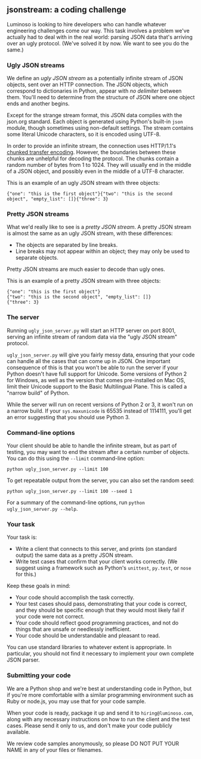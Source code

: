 ## jsonstream: a coding challenge

Luminoso is looking to hire developers who can handle whatever engineering challenges come our way. This task involves a problem we've actually had to deal with in the real world: parsing JSON data that's arriving over an ugly protocol. (We've solved it by now. We want to see you do the same.)


### Ugly JSON streams

We define an *ugly JSON stream* as a potentially infinite stream of JSON objects, sent over an HTTP connection. The JSON objects, which correspond to dictionaries in Python, appear with *no delimiter* between them. You'll need to determine from the structure of JSON where one object ends and another begins.

Except for the strange stream format, this JSON data complies with the json.org standard. Each object is generated using Python's built-in `json` module, though sometimes using non-default settings. The stream contains some literal Unicode characters, so it is encoded using UTF-8.

In order to provide an infinite stream, the connection uses HTTP/1.1's [chunked transfer encoding](http://en.wikipedia.org/wiki/Chunked_transfer_encoding). However, the boundaries between these chunks are unhelpful for decoding the protocol. The chunks contain a random number of bytes from 1 to 1024. They will usually end in the middle of a JSON object, and possibly even in the middle of a UTF-8 character.

This is an example of an ugly JSON stream with three objects:

    {"one": "this is the first object"}{"two": "this is the second object", "empty_list": []}{"three": 3}


### Pretty JSON streams

What we'd really like to see is a *pretty JSON stream*. A pretty JSON stream is almost the same as an ugly JSON stream, with these differences:

- The objects are separated by line breaks.
- Line breaks may not appear within an object; they may only be used to separate objects.

Pretty JSON streams are much easier to decode than ugly ones.

This is an example of a pretty JSON stream with three objects:

    {"one": "this is the first object"}
    {"two": "this is the second object", "empty_list": []}
    {"three": 3}


### The server

Running `ugly_json_server.py` will start an HTTP server on port 8001, serving an infinite stream of random data via the "ugly JSON stream" protocol.

`ugly_json_server.py` will give you fairly messy data, ensuring that your code can handle all the cases that can come up in JSON. One important consequence of this is that you won't be able to run the server if your Python doesn't have full support for Unicode. Some versions of Python 2 for Windows, as well as the version that comes pre-installed on Mac OS, limit their Unicode support to the Basic Multilingual Plane. This is called a "narrow build" of Python.

While the server will run on recent versions of Python 2 or 3, it won't run on a narrow build. If your `sys.maxunicode` is 65535 instead of 1114111, you'll get an error suggesting that you should use Python 3.


### Command-line options

Your client should be able to handle the infinite stream, but as part of testing, you may want to end the stream after a certain number of objects. You can do this using the `--limit` command-line option:

    python ugly_json_server.py --limit 100

To get repeatable output from the server, you can also set the random seed:

    python ugly_json_server.py --limit 100 --seed 1

For a summary of the command-line options, run `python ugly_json_server.py --help`.


### Your task

Your task is:

- Write a client that connects to this server, and prints (on standard output) the same data as a pretty JSON stream.
- Write test cases that confirm that your client works correctly. (We suggest using a framework such as Python's `unittest`, `py.test`, or `nose` for this.)

Keep these goals in mind:

- Your code should accomplish the task correctly.
- Your test cases should pass, demonstrating that your code is correct, and they should be specific enough that they would most likely fail if your code were not correct.
- Your code should reflect good programming practices, and not do things that are unsafe or needlessly inefficient.
- Your code should be understandable and pleasant to read.

You can use standard libraries to whatever extent is appropriate. In particular, you should not find it necessary to implement your own complete JSON parser.


### Submitting your code

We are a Python shop and we're best at understanding code in Python, but if you're more comfortable with a similar programming environment such as Ruby or node.js, you may use that for your code sample.

When your code is ready, package it up and send it to `hiring@luminoso.com`, along with any necessary instructions on how to run the client and the test cases. Please send it only to us, and don't make your code publicly available.

We review code samples anonymously, so please DO NOT PUT YOUR NAME in any of your files or filenames.
